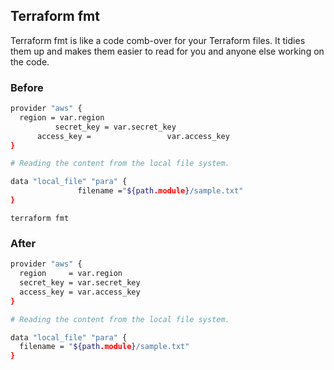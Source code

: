 ## Terraform fmt
Terraform fmt is like a code comb-over for your Terraform files. It tidies them up and makes them easier to read for you and anyone else working on the code.

### Before
``` sh
provider "aws" {
  region = var.region
          secret_key = var.secret_key
      access_key =                 var.access_key
}

# Reading the content from the local file system.

data "local_file" "para" {
               filename ="${path.module}/sample.txt"
}
```

`terraform fmt`
### After

``` sh
provider "aws" {
  region     = var.region
  secret_key = var.secret_key
  access_key = var.access_key
}

# Reading the content from the local file system.

data "local_file" "para" {
  filename = "${path.module}/sample.txt"
}
```
